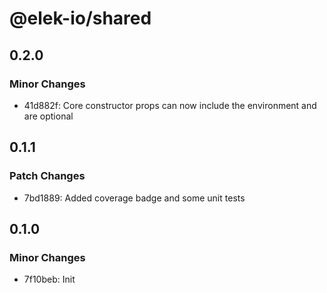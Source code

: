 # @elek-io/shared

## 0.2.0

### Minor Changes

- 41d882f: Core constructor props can now include the environment and are optional

## 0.1.1

### Patch Changes

- 7bd1889: Added coverage badge and some unit tests

## 0.1.0

### Minor Changes

- 7f10beb: Init
